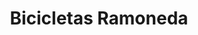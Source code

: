---
title: "Bicicletas Ramoneda"
url: /cornella-de-llobregat/bicicletas-ramoneda/
shop: bicicleta
---